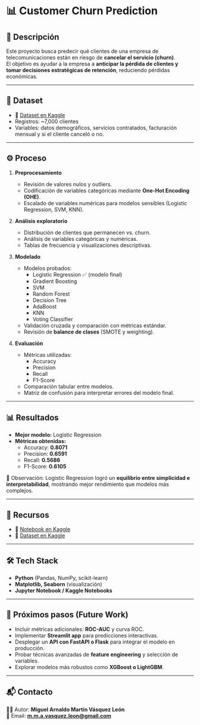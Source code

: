 # 📊 Customer Churn Prediction

## 📝 Descripción
Este proyecto busca predecir qué clientes de una empresa de telecomunicaciones están en riesgo de **cancelar el servicio (churn)**.  
El objetivo es ayudar a la empresa a **anticipar la pérdida de clientes y tomar decisiones estratégicas de retención**, reduciendo pérdidas económicas.

---

## 📂 Dataset
- 📌 [Dataset en Kaggle](https://www.kaggle.com/datasets/blastchar/telco-customer-churn)  
- Registros: ~7,000 clientes  
- Variables: datos demográficos, servicios contratados, facturación mensual y si el cliente canceló o no.  

---

## ⚙️ Proceso

1. **Preprocesamiento**
   - Revisión de valores nulos y outliers.  
   - Codificación de variables categóricas mediante **One-Hot Encoding (OHE)**.  
   - Escalado de variables numéricas para modelos sensibles (Logistic Regression, SVM, KNN).  

2. **Análisis exploratorio**
   - Distribución de clientes que permanecen vs. churn.  
   - Análisis de variables categóricas y numéricas.  
   - Tablas de frecuencia y visualizaciones descriptivas.  

3. **Modelado**
   - Modelos probados:
     - Logistic Regression ✅ (modelo final)  
     - Gradient Boosting  
     - SVM  
     - Random Forest  
     - Decision Tree  
     - AdaBoost  
     - KNN  
     - Voting Classifier  
   - Validación cruzada y comparación con métricas estándar.  
   - Revisión de **balance de clases** (SMOTE y weighting).  

4. **Evaluación**
   - Métricas utilizadas:  
     - Accuracy  
     - Precision  
     - Recall  
     - F1-Score  
   - Comparación tabular entre modelos.  
   - Matriz de confusión para interpretar errores del modelo final.  

---

## 📊 Resultados
- **Mejor modelo:** Logistic Regression  
- **Métricas obtenidas:**  
  - Accuracy: **0.8071**  
  - Precision: **0.6591**  
  - Recall: **0.5686**  
  - F1-Score: **0.6105**  

📌 Observación: Logistic Regression logró un **equilibrio entre simplicidad e interpretabilidad**, mostrando mejor rendimiento que modelos más complejos.  

---

## 🚀 Recursos
- 📒 [Notebook en Kaggle](https://www.kaggle.com/code/crowwick/customer-churn-prediction-with-logistic-regression/notebook)  
- 📂 [Dataset en Kaggle](https://www.kaggle.com/datasets/blastchar/telco-customer-churn)  

---

## 🛠️ Tech Stack
- **Python** (Pandas, NumPy, scikit-learn)  
- **Matplotlib, Seaborn** (visualización)  
- **Jupyter Notebook / Kaggle Notebooks**  

---

## 🔮 Próximos pasos (Future Work)
- Incluir métricas adicionales: **ROC-AUC** y curva ROC.  
- Implementar **Streamlit app** para predicciones interactivas.  
- Desplegar un **API con FastAPI o Flask** para integrar el modelo en producción.  
- Probar técnicas avanzadas de **feature engineering** y selección de variables.  
- Explorar modelos más robustos como **XGBoost o LightGBM**.  

---

## 📬 Contacto
👨‍💻 Autor: **Miguel Arnaldo Martín Vásquez León**  
📧 Email: **m.m.a.vasquez.leon@gmail.com**
